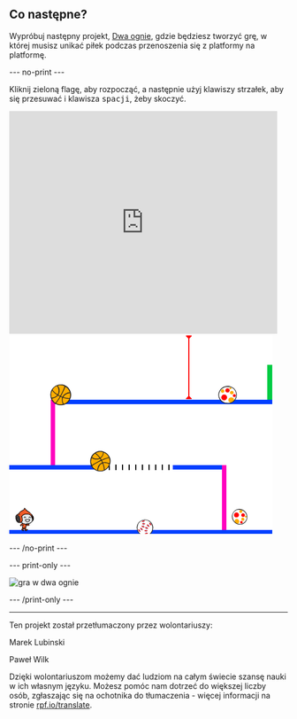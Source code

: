 ## Co następne?

Wypróbuj następny projekt, [Dwa ognie](https://projects.raspberrypi.org/pl-PL/projects/dodgeball?utm_source=pathway&utm_medium=whatnext&utm_campaign=projects), gdzie będziesz tworzyć grę, w której musisz unikać piłek podczas przenoszenia się z platformy na platformę.

--- no-print ---

Kliknij zieloną flagę, aby rozpocząć, a następnie użyj klawiszy strzałek, aby się przesuwać i klawisza <kbd>spacji</kbd>, żeby skoczyć.

<div class="scratch-preview">
  <iframe allowtransparency="true" width="485" height="402" src="https://scratch.mit.edu/projects/embed/251809924/?autostart=false" frameborder="0" scrolling="no"></iframe>
  <img src="images/dodge-final.png">
</div>

--- /no-print ---

--- print-only ---

![gra w dwa ognie](images/dodgeball-showcase.png)

--- /print-only ---


***
Ten projekt został przetłumaczony przez wolontariuszy:

Marek Lubinski

Paweł Wilk

Dzięki wolontariuszom możemy dać ludziom na całym świecie szansę nauki w ich własnym języku. Możesz pomóc nam dotrzeć do większej liczby osób, zgłaszając się na ochotnika do tłumaczenia - więcej informacji na stronie [rpf.io/translate](https://rpf.io/translate).